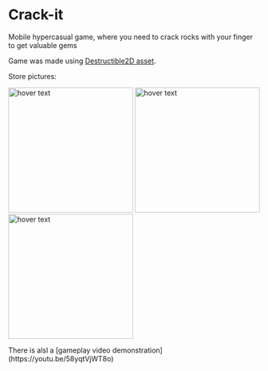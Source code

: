 # Crack-it
Mobile hypercasual game, where you need to crack rocks with your finger to get valuable gems

Game was made using [Destructible2D asset](https://assetstore.unity.com/packages/tools/sprite-management/destructible-2d-18125).

Store pictures:
<p float="left">
  <img src="https://play-lh.googleusercontent.com/ruZpUoRGsMe-HZf-PfIRV7GYCDv5wzvUHJP4q2ex5y4GIcu21DIpljJ98fIsqPihN2s=w1601-h1085-rw" width="250" title="hover text">
  <img src="https://play-lh.googleusercontent.com/ie4cuq3PM8KSdtSfTpb9AdFj9WLDQuobsYsKM2HNL8vg5FkWvI-FyPnfEwtSQ-paYQ=w1601-h1085-rw" width="250" title="hover text">
  <img src="https://play-lh.googleusercontent.com/wPAZbbgMt6JrNTjB25U9Y11ISJdObgcBVvtgf0rXaAg8ECgFjxJMPPSqFtRdgStHgE0=w1601-h1085-rw" width="250" title="hover text">
</p>
There is alsl a [gameplay video demonstration](https://youtu.be/58yqtVjWT8o)


